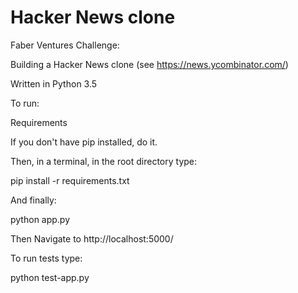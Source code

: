 # Hacker News clone

Faber Ventures Challenge: 

Building a Hacker News clone (see https://news.ycombinator.com/)


Written in Python 3.5



To run:

Requirements

If you don't have pip installed, do it.


Then, in a terminal, in the root directory type:

pip install -r requirements.txt


And finally:

python app.py


Then Navigate to http://localhost:5000/



To run tests type:

python test-app.py

